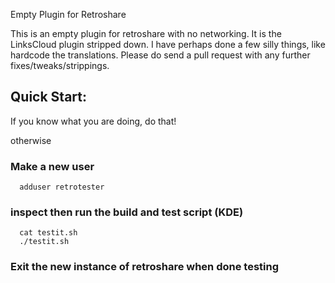 Empty Plugin for Retroshare

This is an empty plugin for retroshare with no networking.
It is the LinksCloud plugin stripped down.
I have perhaps done a few silly things, like hardcode the translations.
Please do send a pull request with any further fixes/tweaks/strippings.


## Quick Start:

If you know what you are doing, do that!

otherwise

### Make a new user
```
  adduser retrotester
```
### inspect then run the build and test script (KDE)
```
  cat testit.sh
  ./testit.sh
```
### Exit the new instance of retroshare when done testing



